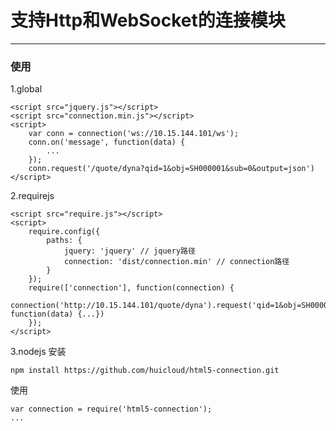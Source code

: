 # 支持Http和WebSocket的连接模块
---

### 使用
1.global

    <script src="jquery.js"></script>
    <script src="connection.min.js"></script>
    <script>
        var conn = connection('ws://10.15.144.101/ws');
        conn.on('message', function(data) {
            ...
        });
        conn.request('/quote/dyna?qid=1&obj=SH000001&sub=0&output=json')
    </script>

2.requirejs

    <script src="require.js"></script>
    <script>
        require.config({
            paths: {
                jquery: 'jquery' // jquery路径
                connection: 'dist/connection.min' // connection路径
            }
        });
        require(['connection'], function(connection) {
            connection('http://10.15.144.101/quote/dyna').request('qid=1&obj=SH000001&sub=0&output=json').on('message', function(data) {...})
        });
    </script>
    
3.nodejs
安装

    npm install https://github.com/huicloud/html5-connection.git

使用
    
    var connection = require('html5-connection');
    ...
